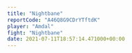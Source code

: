 ```yaml
---
title: "Nightbane"
reportCode: "A46Q8G9CDrYTftdK"
player: "Amdal"
fight: "Nightbane"
date: 2021-07-11T18:57:14.471000+00:00
---
```

